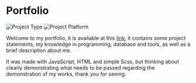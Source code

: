# Portfolio

<p>
    <img src="https://img.shields.io/badge/type-portfolio-success?style=flat-square" alt="Project Type" />
    <img src="https://img.shields.io/badge/platform-web-orange?style=flat-square" alt="Project Platform" />
</p>

Welcome to my portfolio, it is available at this [link](https://dayknightmare.github.io/portfolio/), it contains some project statements, my knowledge in programming, database and tools, as well as a brief description about me.

It was made with JavaScript, HTML and simple Scss, but thinking about clearly demonstrating what needs to be passed regarding the demonstration of my works, thank you for seeing.
